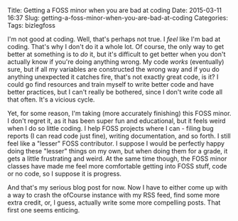Title: Getting a FOSS minor when you are bad at coding
Date: 2015-03-11 16:37
Slug: getting-a-foss-minor-when-you-are-bad-at-coding
Categories:
Tags: bizlegfoss

I'm not good at coding. Well, that's perhaps not true. I *feel* like I'm bad at
 coding. That's why I don't do it a whole lot. Of course, the only way to get
 better at something is to *do* it, but it's difficult to get better when you
 don't actually know if you're doing anything wrong. My code *works* (eventually)
 sure, but if all my variables are constructed the wrong way and if you do anything
 unexpected it catches fire, that's not exactly great code, is it? I could go find
 resources and train myself to write better code and have better practices,
 but I can't really be bothered, since I don't write code all that often. It's
 a vicious cycle.

Yet, for some reason, I'm taking (more accurately finishing) this FOSS minor.
I don't regret it, as it has been super fun and educational, but it feels weird
when I do so little coding. I help FOSS projects where I can - filing bug reports
(I can read code just fine), writing documentation, and so forth. I still feel
like a "lesser" FOSS contributor. I suppose I would be perfectly happy doing
these "lesser" things on my own, but when doing them for a grade, it gets
a little frustrating  and weird. At the same time though, the FOSS minor classes have
made me feel more comfortable getting into FOSS stuff, code or no code, so I
suppose it is progress.

And that's my serious blog post for now. Now I have to either come up with a way
to crash the ofCourse instance with my RSS feed, find some more extra credit,
or, I guess, actually write some more compelling posts. That first one seems
enticing.